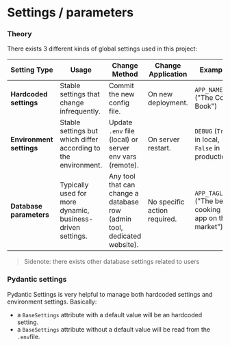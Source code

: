 # Settings / parameters

### Theory

There exists 3 different kinds of global settings used in this project:

| Setting Type         | Usage                                                                 | Change Method                                                        | Change Application      | Example                             |
|----------------------|----------------------------------------------------------------------|----------------------------------------------------------------------|-------------------------|-------------------------------------|
| **Hardcoded settings**    | Stable settings that change infrequently.                            | Commit the new config file.                                           | On new deployment.       | `APP_NAME` ("The Cook Book")        |
| **Environment settings**  | Stable settings but which differ according to the environment.            | Update `.env` file (local) or server env vars (remote).               | On server restart.       | `DEBUG` (`True` in local, `False` in production) |
| **Database parameters**   | Typically used for more dynamic, business-driven settings.           | Any tool that can change a database row (admin tool, dedicated website). | No specific action required. | `APP_TAGLINE` ("The best cooking app on the market") |


> Sidenote: there exists other database settings related to users

### Pydantic settings

Pydantic Settings is very helpful to manage both hardcoded settings and environment settings. Basically:
- a `BaseSettings` attribute with a default value will be an hardcoded setting.
- a `BaseSettings` attribute without a default value will be read from the `.env`file.
